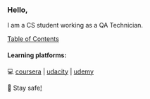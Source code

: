 ### Hello,

<!--
**SharpAdder/SharpAdder** is a ✨ _special_ ✨ repository because its `README.md` (this file) appears on your GitHub profile.

Here are some ideas to get you started:

- 🔭 I’m currently working on ...
- 🌱 I’m currently learning ...
- 👯 I’m looking to collaborate on ...
- 🤔 I’m looking for help with ...
- 💬 Ask me about ...
- 📫 How to reach me: ...
- 😄 Pronouns: ...
- ⚡ Fun fact: ...
-->

I am a CS student working as a QA Technician. 

<!-- [3D repo view 2021](https://skyline.github.com/SharpAdder/2021)  -->

 [Table of Contents](https://github.com/SharpAdder/repo-table-of-contents/blob/main/README.md)

<!-- Have a look over this [list](https://github.com/SharpAdder/public-link-list/blob/main/README.md) of tutorials and tools. ⚡ -->
#### Learning platforms:
💻 [coursera](https://www.coursera.org) | [udacity](https://www.udacity.com) |  [udemy](https://www.udemy.com)


 🖖 Stay safe[!](https://github.com/SharpAdder/Evernote/blob/main/inside%20wiki.md)

<!-- ![gif](https://media.giphy.com/media/L1R1tvI9svkIWwpVYr/giphy.gif)  -->
 





